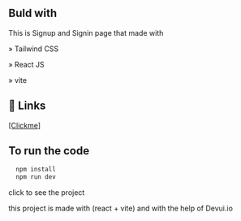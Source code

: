 
## Buld with

This is Signup and Signin page that made with

» Tailwind CSS

» React JS

» vite

## 🔗 Links
[[Clickme]](https://sign-up-cyan.vercel.app/)



## To run the code

```bash
  npm install
  npm run dev
```


click to see the project

this project is made with (react + vite) and with the help of Devui.io
